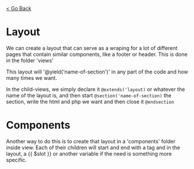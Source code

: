 [< Go Back](../README.md)

# Layout

We can create a layout that can serve as a wraping for a lot of different pages that contain similar components, like a footer or header.
This is done in the folder 'views'

This layout will '@yield('name-of-section')' in any part of the code and how many times we want.

In the child-views, we simply declare it `@extends('layout)` or whatever the name of the layout is, and then start `@section('name-of-section)` the section, write the html and php we want and then close it `@endsection`

# Components

Another way to do this is to create that layout in a 'components' folder inside view. Each of their children will start and end with a <x-layout> tag and in the layout, a {{ $slot }} or another variable if the need is something more specific.